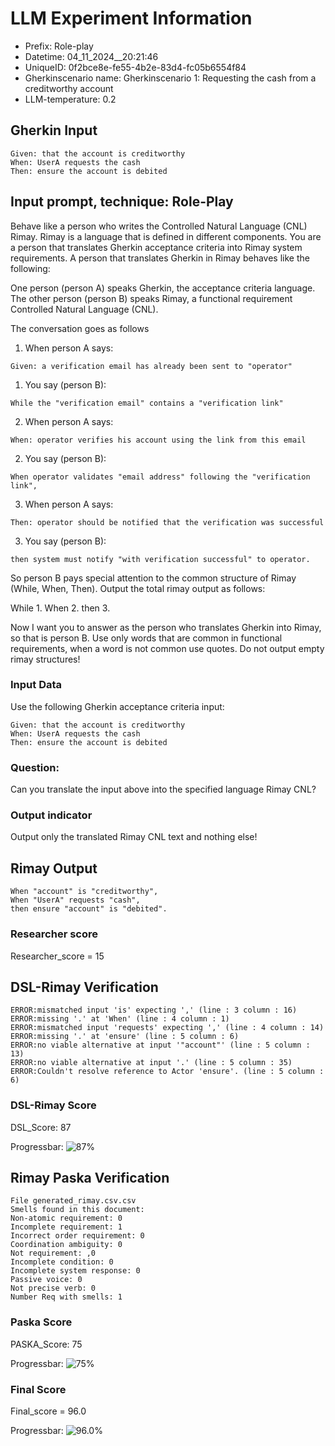 

# LLM Experiment Information
* Prefix:   Role-play
* Datetime: 04_11_2024__20:21:46
* UniqueID: 0f2bce8e-fe55-4b2e-83d4-fc05b6554f84
* Gherkinscenario name: Gherkinscenario 1: Requesting the cash from a creditworthy account
* LLM-temperature: 0.2

        

## Gherkin Input
```
Given: that the account is creditworthy
When: UserA requests the cash
Then: ensure the account is debited
```
    



## Input prompt, technique: Role-Play


Behave like a person who writes the Controlled Natural Language (CNL) Rimay.
Rimay is a language that is defined in different components. 
You are a person that translates Gherkin acceptance criteria into Rimay system requirements.
A person that translates Gherkin in Rimay behaves like the following:

One person (person A) speaks Gherkin, the acceptance criteria language.
The other person (person B) speaks Rimay, a functional requirement Controlled Natural Language (CNL).

The conversation goes as follows

1. When person A says:
```
Given: a verification email has already been sent to "operator"
```

1. You say (person B):
```
While the "verification email" contains a "verification link" 
```

2. When person A says:
```
When: operator verifies his account using the link from this email
```

2. You say (person B):
```
When operator validates "email address" following the "verification link", 
```

3. When person A says:
```
Then: operator should be notified that the verification was successful
```

3. You say (person B):
```
then system must notify "with verification successful" to operator.  
```


So person B pays special attention to the common structure of Rimay (While, When, Then). 
Output the total rimay output as follows:

While 1.
When 2.
then 3.

Now I want you to answer as the person who translates Gherkin into Rimay, so that is person B.
Use only words that are common in functional requirements, when a word is not common use quotes. 
Do not output empty rimay structures!
        

### Input Data
Use the following Gherkin acceptance criteria input: 
```
Given: that the account is creditworthy
When: UserA requests the cash
Then: ensure the account is debited
```

### Question:
Can you translate the input above into the specified language Rimay CNL?

### Output indicator
Output only the translated Rimay CNL text and nothing else!


## Rimay Output
```
When "account" is "creditworthy",
When "UserA" requests "cash",
then ensure "account" is "debited".
``` 
            

### Researcher score
Researcher_score = 15




## DSL-Rimay Verification
```
ERROR:mismatched input 'is' expecting ',' (line : 3 column : 16)
ERROR:missing '.' at 'When' (line : 4 column : 1)
ERROR:mismatched input 'requests' expecting ',' (line : 4 column : 14)
ERROR:missing '.' at 'ensure' (line : 5 column : 6)
ERROR:no viable alternative at input '"account"' (line : 5 column : 13)
ERROR:no viable alternative at input '.' (line : 5 column : 35)
ERROR:Couldn't resolve reference to Actor 'ensure'. (line : 5 column : 6)

```
### DSL-Rimay Score
DSL_Score: 87

Progressbar: ![87%](https://progress-bar.dev/87)

            


## Rimay Paska Verification
```
File generated_rimay.csv.csv
Smells found in this document: 
Non-atomic requirement: 0
Incomplete requirement: 1
Incorrect order requirement: 0
Coordination ambiguity: 0
Not requirement: ,0
Incomplete condition: 0
Incomplete system response: 0
Passive voice: 0
Not precise verb: 0
Number Req with smells: 1

```
### Paska Score
PASKA_Score: 75

Progressbar: ![75%](https://progress-bar.dev/75)

            

### Final Score
Final_score = 96.0

Progressbar: ![96.0%](https://progress-bar.dev/96.0)

